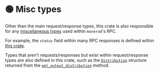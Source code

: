 # 🟢 Misc types
Other than the main request/response types, this crate is also responsible
for any [miscellaneous types](https://doc.cuprate.org/cuprate_rpc_types/misc) used within `monerod`'s RPC.

For example, the `status` field within many RPC responses is defined within
[this crate](https://doc.cuprate.org/cuprate_rpc_types/misc/enum.Status.html).

Types that aren't requests/responses but exist _within_ request/response
types are also defined in this crate, such as the
[`Distribution`](https://doc.cuprate.org/cuprate_rpc_types/misc/enum.Distribution.html)
structure returned from the [`get_output_distribution`](https://www.getmonero.org/resources/developer-guides/daemon-rpc.html#get_output_distribution) method.